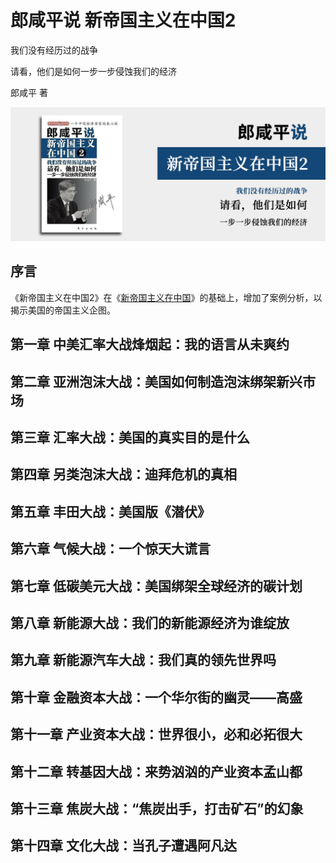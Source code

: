 # 郎咸平说 新帝国主义在中国2

我们没有经历过的战争

请看，他们是如何一步一步侵蚀我们的经济

郎咸平 著

![cover](contents/wx-cover.png)

## 序言

《新帝国主义在中国2》在《[新帝国主义在中国](../郎咸平说-新帝国主义在中国/README.md)》的基础上，增加了案例分析，以揭示美国的帝国主义企图。

## 第一章 中美汇率大战烽烟起：我的语言从未爽约

## 第二章 亚洲泡沫大战：美国如何制造泡沫绑架新兴市场

## 第三章 汇率大战：美国的真实目的是什么

## 第四章 另类泡沫大战：迪拜危机的真相

## 第五章 丰田大战：美国版《潜伏》

## 第六章 气候大战：一个惊天大谎言

## 第七章 低碳美元大战：美国绑架全球经济的碳计划

## 第八章 新能源大战：我们的新能源经济为谁绽放

## 第九章 新能源汽车大战：我们真的领先世界吗

## 第十章 金融资本大战：一个华尔街的幽灵——高盛

## 第十一章 产业资本大战：世界很小，必和必拓很大

## 第十二章 转基因大战：来势汹汹的产业资本孟山都

## 第十三章 焦炭大战：“焦炭出手，打击矿石”的幻象

## 第十四章 文化大战：当孔子遭遇阿凡达
